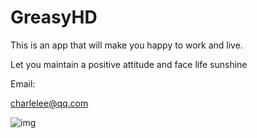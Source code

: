 # GreasyHD

This is an app that will make you happy to work and live.

Let you maintain a positive attitude and face life sunshine

Email:

charlelee@qq.com

![img](https://is1-ssl.mzstatic.com/image/thumb/Purple118/v4/21/fa/f2/21faf297-9d12-8a90-2289-48326422eeca/pr_source.png/0x0ss.jpg)
